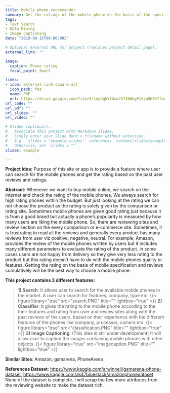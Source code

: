 ```yaml
---
title: Mobile phone recommender
summary: Get the ratings of the mobile phone on the basis of the specification and past user reviews. 
tags:
- Text Search
- Data Mining
- Image Captioning
date: "2019-08-15T00:00:00Z"

# Optional external URL for project (replaces project detail page).
external_link: ""

image:
  caption: Phone rating
  focal_point: Smart

links:
- icon: external-link-square-alt
  icon_pack: fas
  name: PDF
  url: https://drive.google.com/file/d/1mpUqhYZUxo7h7I6BbgPz5znGK94TfawF/view?usp=sharing
url_code: ""
url_pdf: ""
url_slides: ""
url_video: ""

# Slides (optional).
#   Associate this project with Markdown slides.
#   Simply enter your slide deck's filename without extension.
#   E.g. `slides = "example-slides"` references `content/slides/example-slides.md`.
#   Otherwise, set `slides = ""`.
slides: example

---
```

  
**Project Idea:**
Purpose of this site or app is to provide a feature where user can search for the mobile phones and get the rating based on the past user reviews and ratings.

**Abstract:**
Whenever we want to buy mobile online, we search on the internet and check the rating of the mobile phones. 
We always search for high rating phones within the budget. But just looking at the rating we can not choose the product as the rating is solely 
given by the comparison or rating site. Sometimes mobile phones are given good rating just because it is from a good brand but actually a phone’s 
popularity is measured by how many users are liking the mobile phone. So, there are reviewing sites and review section on the every comparison or 
e-commerce site. Sometimes, it is frustrating to read all the reviews and generally every product has many reviews from user viz positive, negative, neutral. 
For example, Amazon, provides the review of the mobile phones written by users but it includes many different parameters to evaluate the rating of the product. 
In some cases users are not happy from delivery so they give very less rating to the product but this rating doesn’t have to do with the mobile phones 
quality or features. Getting the rating on the basis of mobile specification and reviews cumulatively will be the best way to choose a mobile phone.

**This project contains 3 different features:**
>**1) Search**: It allows user to search for the available mobile phones in the market. A user can search for features, company, type etc. 
{{< figure library="true" src="search.PNG" title="" lightbox="true" >}}
>**2) Classifier**: It gives the rating to the mobile phone according to the their features and rating from user and review sites along with the past reviews of the users, based on their experience with the different features of the phones like company, processor, camera etc.
{{< figure library="true" src="classification.PNG" title="" lightbox="true" >}}
>**3) Image Captioning**: (This idea is still under development) It will allow user to caption the images containing mobile phones with other objects.
{{< figure library="true" src="imagecaption.PNG" title="" lightbox="true" >}}

**Similar Sites**: Amazon, gsmarena, PhoneArena

**References Dataset**: https://www.kaggle.com/arwinneil/gsmarena-phone-dataset, https://www.kaggle.com/ak47bluestack/amazonphonedataset
None of the dataset is complete. I will scrap the few more attributes from the reviewing website to make the dataset rich.


